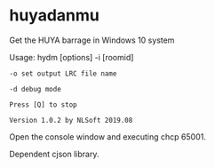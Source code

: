 # huyadanmu
Get the HUYA barrage in Windows 10 system

Usage: hydm [options] -i [roomid]

    -o set output LRC file name

    -d debug mode

    Press [Q] to stop

    Version 1.0.2 by NLSoft 2019.08

Open the console window and executing chcp 65001.

Dependent cjson library.
